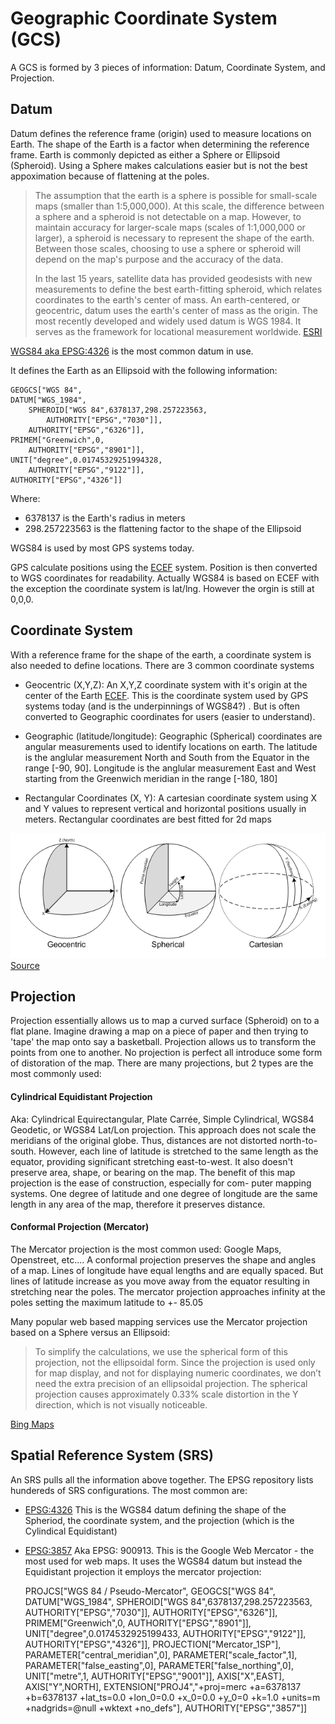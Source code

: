 
# Geographic Coordinate System (GCS)

A GCS is formed by 3 pieces of information: Datum, Coordinate System, and Projection.

## Datum

Datum defines the reference frame (origin) used to measure locations on Earth.  The shape of the Earth is a factor
when determining the reference frame.  Earth is commonly depicted as either a Sphere or Ellipsoid (Spheroid).  Using 
a Sphere makes calculations easier but is not the best appoximation because of flattening at the poles.

> The assumption that the earth is a sphere is possible for small-scale maps (smaller than 1:5,000,000). 
> At this scale, the difference between a sphere and a spheroid is not detectable on a map. 
> However, to maintain accuracy for larger-scale maps (scales of 1:1,000,000 or larger), 
> a spheroid is necessary to represent the shape of the earth. Between those scales, choosing to use a 
> sphere or spheroid will depend on the map's purpose and the accuracy of the data.
>
> In the last 15 years, satellite data has provided geodesists with new measurements to define the 
> best earth-fitting spheroid, which relates coordinates to the earth's center of mass. An earth-centered, 
> or geocentric, datum uses the earth's center of mass as the origin. The most recently developed and 
> widely used datum is WGS 1984. It serves as the framework for locational measurement worldwide. 
> [ESRI](http://webhelp.esri.com/arcgisdesktop/9.2/index.cfm?TopicName=Spheroids_and_spheres)

[WGS84 aka EPSG:4326](http://spatialreference.org/ref/epsg/4326/) is the most common datum in use.

It defines the Earth as an Ellipsoid with the following information:

    GEOGCS["WGS 84",
    DATUM["WGS_1984",
        SPHEROID["WGS 84",6378137,298.257223563,
            AUTHORITY["EPSG","7030"]],
        AUTHORITY["EPSG","6326"]],
    PRIMEM["Greenwich",0,
        AUTHORITY["EPSG","8901"]],
    UNIT["degree",0.01745329251994328,
        AUTHORITY["EPSG","9122"]],
    AUTHORITY["EPSG","4326"]]

Where:

* 6378137 is the Earth's radius in meters
* 298.257223563 is the flattening factor to the shape of the Ellipsoid

WGS84 is used by most GPS systems today.

GPS calculate positions using the [ECEF]() system.  Position is then converted to WGS coordinates for readability.  Actually WGS84 is based on ECEF with the exception the coordinate system is lat/lng.  However the orgin is still at 0,0,0.


## Coordinate System

With a reference frame for the shape of the earth, a coordinate system is also needed to define locations.  There
are 3 common coordinate systems

* Geocentric (X,Y,Z): An X,Y,Z coordinate system with it's origin at the center of the Earth [ECEF](). This is the coordinate system
used by GPS systems today (and is the underpinnings of WGS84?) .  But is often converted to Geographic coordinates for users (easier to understand). 

* Geographic (latitude/longitude): Geographic (Spherical) coordinates are angular measurements used to identify locations on earth.  The latitude is the anglular measurement North and South from the Equator in the range [-90, 90]. Longitude is the anglular measurement East and West starting from the Greenwich meridian in the range [-180, 180]

* Rectangular Coordinates (X, Y):  A cartesian coordinate system using X and Y values to represent vertical and horizontal positions usually in meters.  Rectangular coordinates are best fitted for 2d maps


![Coordinate Systems](../images/coordinate_systems.png "Coordinate Systems")
[Source](http://www.sharpgis.net/post/2007/05/05/Spatial-references2c-coordinate-systems2c-projections2c-datums2c-ellipsoids-e28093-confusing.aspx)


## Projection

Projection essentially allows us to map a curved surface (Spheroid) on to a flat plane. Imagine drawing a map on a piece of paper and then trying to 'tape' the map onto say a basketball.  Projection allows us to transform the points from one to another.  No projection
is perfect all introduce some form of distoration of the map.  There are many projections, but 2 types are the most commonly used:

#### Cylindrical Equidistant Projection 
    
Aka: Cylindrical Equirectangular, Plate Carrée, Simple Cylindrical, WGS84 Geodetic, or WGS84 Lat/Lon projection. This approach does not scale the meridians of the original globe. Thus, distances are not distorted north-to-south. However, each line of latitude is stretched to the same length as the equator, providing significant stretching east-to-west. It also doesn't preserve area, shape, or bearing on the map.  The benefit of this map projection is the ease of construction, especially for com- puter mapping systems. One degree of latitude and one degree of longitude are the same length in any area of the map, therefore it preserves distance.

#### Conformal Projection (Mercator)

The Mercator projection is the most common used: Google Maps, Openstreet, etc.... A conformal projection preserves the shape and angles of a map.  Lines of longitude have equal lengths and are equally spaced. But lines of latitude increase as you move away from the equator resulting in stretching near the poles.   The mercator projection approaches infinity at the poles setting the maximum latitude to +- 85.05

Many popular web based mapping services use the Mercator projection based on a Sphere versus an Ellipsoid:

> To simplify the calculations, we use the spherical form of this projection, not the ellipsoidal form. Since 
> the projection is used only for map display, and not for displaying numeric coordinates, we don’t need 
> the extra precision of an ellipsoidal projection. The spherical projection causes approximately 0.33% 
> scale distortion in the Y direction, which is not visually noticeable.

[Bing Maps](http://msdn.microsoft.com/en-us/library/bb259689.aspx)  

## Spatial Reference System (SRS)

An SRS pulls all the information above together.  The EPSG repository lists hundereds of SRS configurations. The most common are:

* [EPSG:4326](http://spatialreference.org/ref/epsg/4326/) This is the WGS84 datum defining the shape of the Spheriod, the coordinate system, and the projection (which is the Cylindical Equidistant)

* [EPSG:3857](http://spatialreference.org/ref/sr-org/7483/) Aka EPSG: 900913. This is the Google Web Mercator - the most used for web maps.  It uses the WGS84 datum but instead the Equidistant projection it employs the mercator projection:

    PROJCS["WGS 84 / Pseudo-Mercator",
        GEOGCS["WGS 84",
            DATUM["WGS_1984",
                SPHEROID["WGS 84",6378137,298.257223563,
                    AUTHORITY["EPSG","7030"]],
                    AUTHORITY["EPSG","6326"]],
            PRIMEM["Greenwich",0,
                AUTHORITY["EPSG","8901"]],
            UNIT["degree",0.0174532925199433,
                AUTHORITY["EPSG","9122"]],
            AUTHORITY["EPSG","4326"]],
        PROJECTION["Mercator_1SP"],
        PARAMETER["central_meridian",0],
        PARAMETER["scale_factor",1],
        PARAMETER["false_easting",0],
        PARAMETER["false_northing",0],
        UNIT["metre",1,
            AUTHORITY["EPSG","9001"]],
        AXIS["X",EAST],
        AXIS["Y",NORTH],
        EXTENSION["PROJ4","+proj=merc +a=6378137 +b=6378137 +lat_ts=0.0 +lon_0=0.0 +x_0=0.0 +y_0=0 +k=1.0 +units=m +nadgrids=@null +wktext  +no_defs"],
        AUTHORITY["EPSG","3857"]]

















